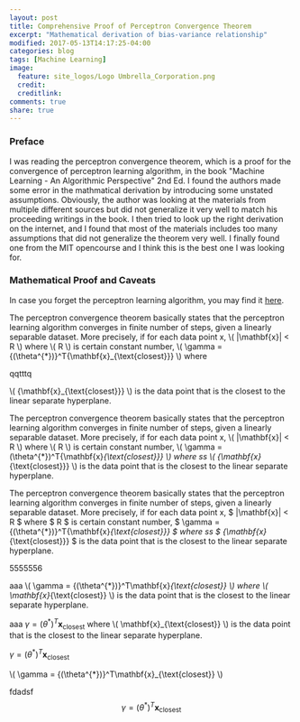 ```yaml
---
layout: post
title: Comprehensive Proof of Perceptron Convergence Theorem
excerpt: "Mathematical derivation of bias-variance relationship"
modified: 2017-05-13T14:17:25-04:00
categories: blog
tags: [Machine Learning]
image:
  feature: site_logos/Logo Umbrella_Corporation.png
  credit: 
  creditlink: 
comments: true
share: true
---
```


### Preface

I was reading the perceptron convergence theorem, which is a proof for the convergence of perceptron learning algorithm, in the book "Machine Learning - An Algorithmic Perspective" 2nd Ed. I found the authors made some error in the mathmatical derivation by introducing some unstated assumptions. Obviously, the author was looking at the materials from multiple different sources but did not generalize it very well to match his proceeding writings in the book. I then tried to look up the right derivation on the internet, and I found that most of the materials includes too many assumptions that did not generalize the theorem very well. I finally found one from the MIT opencourse and I think this is the best one I was looking for.

### Mathematical Proof and Caveats

In case you forget the perceptron learning algorithm, you may find it [here](/downloads/blog/2017-05-15-Perceptron-Convergence-Theorem/perceptron_learning_algorithm.pdf).

The perceptron convergence theorem basically states that the perceptron learning algorithm converges in finite number of steps, given a linearly separable dataset. More precisely, if for each data point x, \\( \|\mathbf{x}\| < R \\) where \\( R \\) is certain constant number, \\( \gamma = {(\theta^{*})}^T{\mathbf{x}_{\text{closest}}} \\) where 

qqtttq

\\( {\mathbf{x}_{\text{closest}}} \\) is the data point that is the closest to the linear separate hyperplane. 




The perceptron convergence theorem basically states that the perceptron learning algorithm converges in finite number of steps, given a linearly separable dataset. More precisely, if for each data point x, \\( \|\mathbf{x}\| < R \\) where \\( R \\) is certain constant number, \\( \gamma = (\theta^{*})^T{\mathbf{x}_{\text{closest}}} \\) where ss \\( {\mathbf{x}_{\text{closest}}} \\) is the data point that is the closest to the linear separate hyperplane. 


The perceptron convergence theorem basically states that the perceptron learning algorithm converges in finite number of steps, given a linearly separable dataset. More precisely, if for each data point x, $ \|\mathbf{x}\| < R $ where $ R $ is certain constant number, $ \gamma = {(\theta^{*})}^T{\mathbf{x}_{\text{closest}}} $ where ss $ {\mathbf{x}_{\text{closest}}} $ is the data point that is the closest to the linear separate hyperplane. 

5555556


aaa \\( \gamma = {(\theta^{*})}^T\mathbf{x}_{\text{closest}} \\) where \\( \mathbf{x}_{\text{closest}} \\) is the data point that is the closest to the linear separate hyperplane. 

aaa $\gamma = {(\theta^{*})}^T\mathbf{x}_{\text{closest}}$ where \\( \mathbf{x}_{\text{closest}} \\) is the data point that is the closest to the linear separate hyperplane. 

$\gamma = {(\theta^{*})}^T\mathbf{x}_{\text{closest}}$

\\( \gamma = {(\theta^{*})}^T\mathbf{x}_{\text{closest}} \\)

fdadsf $$\gamma = {(\theta^{*})}^T\mathbf{x}_{\text{closest}}$$